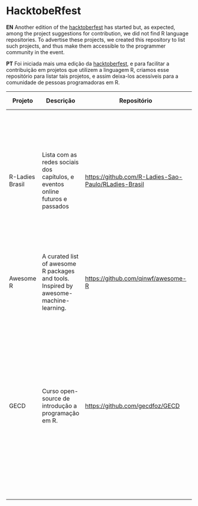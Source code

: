 # HacktobeRfest

**EN**
Another edition of the [hacktoberfest](https://hacktoberfest.digitalocean.com/) has started but, as expected, among the project suggestions for contribution, we did not find R language repositories. To advertise these projects, we created this repository to list such projects, and thus make them accessible to the programmer community in the event.

**PT**
Foi iniciada mais uma edição da [hacktoberfest](https://hacktoberfest.digitalocean.com/), e para facilitar a contribuição em projetos que utilizem a linguagem R, criamos esse repositório para listar tais projetos, e assim deixa-los acessíveis para a comunidade de pessoas programadoras em R. 


| Projeto | Descrição | Repositório | Sugestões e outros |
|------|------|------|------|
| R-Ladies Brasil | Lista com as redes sociais dos capítulos, e eventos online futuros e passados | https://github.com/R-Ladies-Sao-Paulo/RLadies-Brasil  | Para as pessoas organizadoras de capítulos da R-Ladies, é interessante verificar se todas as redes sociais do capítulo estão listadas. Além disso, adicionar eventos futuros, passados, e o link dos materiais utilizados. |
|    Awesome R  |   A curated list of awesome R packages and tools. Inspired by awesome-machine-learning. |   https://github.com/qinwf/awesome-R   |    Você pode contribuir sugerindo pacotes do R!   | 
|  GECD    |   Curso open-source de introdução a programação em R. |https://github.com/gecdfoz/GECD  | Você pode auxiliar na montagem do curso de programação em R! É só escolher um dos temas e começar a escrever. O repo já conta com alguns materiais feitos para o Python passíveis de serem traduzidos para R. Acessar "Nivelamento e integração" > "Algoritmo e Programação" > "R". | 
